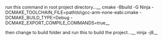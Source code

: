 run this command in root project directory...__
cmake -Bbuild -G Ninja -DCMAKE_TOOLCHAIN_FILE=path\to\gcc-arm-none-eabi.cmake -DCMAKE_BUILD_TYPE=Debug -DCMAKE_EXPORT_COMPILE_COMMANDS=true__

then change to build folder and run this to build the project...__
ninja -j8__